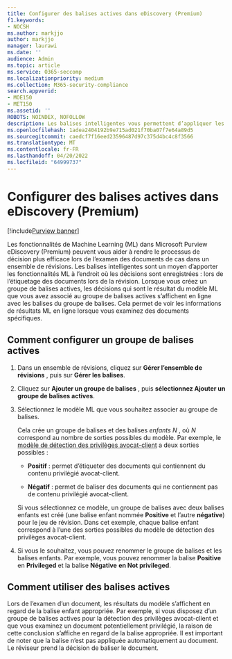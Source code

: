 ```yaml
---
title: Configurer des balises actives dans eDiscovery (Premium)
f1.keywords:
- NOCSH
ms.author: markjjo
author: markjjo
manager: laurawi
ms.date: ''
audience: Admin
ms.topic: article
ms.service: O365-seccomp
ms.localizationpriority: medium
ms.collection: M365-security-compliance
search.appverid:
- MOE150
- MET150
ms.assetid: ''
ROBOTS: NOINDEX, NOFOLLOW
description: Les balises intelligentes vous permettent d’appliquer les fonctionnalités de Machine Learning lors de l’examen du contenu dans un cas eDiscovery (Premium). Utilisez des groupes de balises actives pour afficher les résultats des modèles de détection de Machine Learning, tels que le modèle de privilège avocat-client.
ms.openlocfilehash: 1adea2404192b9e715ad021f70ba07f7e64a89d5
ms.sourcegitcommit: caedcf7f16eed23596487d97c375d4bc4c8f3566
ms.translationtype: MT
ms.contentlocale: fr-FR
ms.lasthandoff: 04/20/2022
ms.locfileid: "64999737"
---
```

# <a name="set-up-smart-tags-in-ediscovery-premium"></a>Configurer des balises actives dans eDiscovery (Premium)

[!include[Purview banner](../includes/purview-rebrand-banner.md)]

Les fonctionnalités de Machine Learning (ML) dans Microsoft Purview eDiscovery (Premium) peuvent vous aider à rendre le processus de décision plus efficace lors de l’examen des documents de cas dans un ensemble de révisions. Les balises intelligentes sont un moyen d’apporter les fonctionnalités ML à l’endroit où les décisions sont enregistrées : lors de l’étiquetage des documents lors de la révision. Lorsque vous créez un groupe de balises actives, les décisions qui sont le résultat du modèle ML que vous avez associé au groupe de balises actives s’affichent en ligne avec les balises du groupe de balises. Cela permet de voir les informations de résultats ML en ligne lorsque vous examinez des documents spécifiques.

## <a name="how-to-set-up-a-smart-tag-group"></a>Comment configurer un groupe de balises actives

1. Dans un ensemble de révisions, cliquez sur **Gérer l’ensemble de révisions** , puis sur **Gérer les balises**.

2. Cliquez sur **Ajouter un groupe de balises** , puis **sélectionnez Ajouter un groupe de balises actives**.

3. Sélectionnez le modèle ML que vous souhaitez associer au groupe de balises.
    
   Cela crée un groupe de balises et des balises *enfants N* , où *N* correspond au nombre de sorties possibles du modèle. Par exemple, le [modèle de détection des privilèges avocat-client](attorney-privilege-detection.md) a deux sorties possibles : 

   - **Positif** : permet d’étiqueter des documents qui contiennent du contenu privilégié avocat-client.
   
   - **Négatif** : permet de baliser des documents qui ne contiennent pas de contenu privilégié avocat-client.
    
    Si vous sélectionnez ce modèle, un groupe de balises avec deux balises enfants est créé (une balise enfant nommée **Positive** et l’autre **négative**) pour le jeu de révision. Dans cet exemple, chaque balise enfant correspond à l’une des sorties possibles du modèle de détection des privilèges avocat-client.

4. Si vous le souhaitez, vous pouvez renommer le groupe de balises et les balises enfants. Par exemple, vous pouvez renommer la balise **Positive** en **Privileged** et la balise **Négative** **en Not privileged**.

## <a name="how-to-use-smart-tags"></a>Comment utiliser des balises actives

Lors de l’examen d’un document, les résultats du modèle s’affichent en regard de la balise enfant appropriée. Par exemple, si vous disposez d’un groupe de balises actives pour la détection des privilèges avocat-client et que vous examinez un document potentiellement privilégié, la raison de cette conclusion s’affiche en regard de la balise appropriée. Il est important de noter que la balise n’est pas appliquée automatiquement au document. Le réviseur prend la décision de baliser le document.
